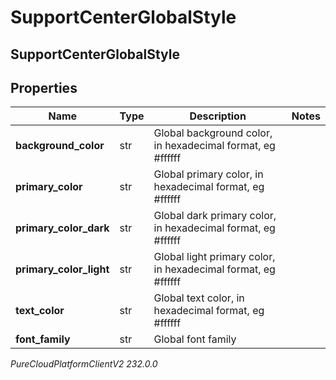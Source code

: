 # SupportCenterGlobalStyle

## SupportCenterGlobalStyle

## Properties

|Name | Type | Description | Notes|
|------------ | ------------- | ------------- | -------------|
| **background_color** | str | Global background color, in hexadecimal format, eg #ffffff | |
| **primary_color** | str | Global primary color, in hexadecimal format, eg #ffffff | |
| **primary_color_dark** | str | Global dark primary color, in hexadecimal format, eg #ffffff | |
| **primary_color_light** | str | Global light primary color, in hexadecimal format, eg #ffffff | |
| **text_color** | str | Global text color, in hexadecimal format, eg #ffffff | |
| **font_family** | str | Global font family | |



_PureCloudPlatformClientV2 232.0.0_

